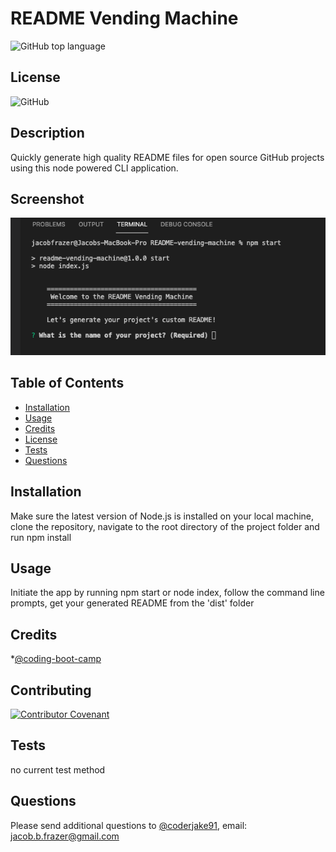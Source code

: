 
    
# README Vending Machine
![GitHub top language](https://img.shields.io/github/languages/top/coderjake91/README-vending-machine)

## License

![GitHub](https://img.shields.io/github/license/coderjake91/README-vending-machine)

## Description
    
Quickly generate high quality README files for open source GitHub projects using this node powered CLI application.


## Screenshot

![Application Screenshot](./assets/images/README.jpg)
        

## Table of Contents

* [Installation](#installation)
* [Usage](#usage)
* [Credits](#credits)
* [License](#license)
* [Tests](#tests)
* [Questions](#questions)
    
## Installation

Make sure the latest version of Node.js is installed on your local machine, clone the repository, navigate to the root directory of the project folder and run npm install

## Usage

Initiate the app by running npm start or node index, follow the command line prompts, get your generated README from the 'dist' folder

## Credits

*[@coding-boot-camp](https://github.com/coding-boot-camp)


## Contributing

[![Contributor Covenant](https://img.shields.io/badge/Contributor%20Covenant-2.1-4baaaa.svg)](code_of_conduct.md)

## Tests
no current test method

## Questions

Please send additional questions to [@coderjake91](https://github.com/coderjake91), email: jacob.b.frazer@gmail.com
